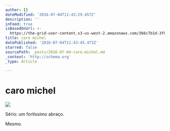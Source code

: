 ```yaml
---
author: []
dateModified: '2016-07-04T11:43:29.457Z'
description: ''
inFeed: true
isBasedOnUrl: >-
  https://the-grid-user-content.s3-us-west-2.amazonaws.com/366c7b1d-3f04-4969-8370-240bfad6c00f.jpg
title: caro michel
datePublished: '2016-07-04T11:43:45.473Z'
starred: false
sourcePath: _posts/2016-07-04-caro-michel.md
_context: 'http://schema.org'
_type: Article

---
```

# caro michel
![](https://the-grid-user-content.s3-us-west-2.amazonaws.com/366c7b1d-3f04-4969-8370-240bfad6c00f.jpg)

Sério: um fortíssimo abraço.

Mesmo.